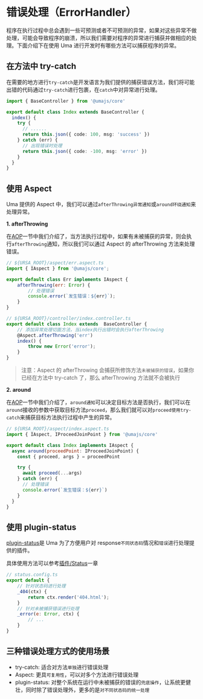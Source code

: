# 错误处理（ErrorHandler）

程序在执行过程中总会遇到一些可预测或者不可预测的异常，如果对这些异常不做处理，可能会导致程序的崩溃，所以我们需要对程序的异常进行捕获并做相应的处理。下面介绍下在使用 Uma 进行开发时有哪些方法可以捕获程序的异常。

## 在方法中 try-catch

在需要的地方进行`try-catch`是开发语言为我们提供的捕获错误方法，我们将可能出错的代码通过`try-catch`进行包裹，在`catch`中对异常进行处理。

```ts
import { BaseController } from '@umajs/core'

export default class Index extends BaseController {
  index() {
    try {
      // ......
      return this.json({ code: 100, msg: 'success' })
    } catch (err) {
      // 出现错误时处理
      return this.json({ code: -100, msg: 'error' })
    }
  }
}
```

## 使用 Aspect

Uma 提供的 Aspect 中，我们可以通过`afterThrowing异常通知`或`around环绕通知`来处理异常。

**1. afterThrowing**

在[AOP](./AOP.md#通知)一节中我们介绍了，当方法执行过程中，如果有未被捕获的异常，则会执行`afterThrowing`通知，所以我们可以通过 Aspect 的 afterThrowing 方法来处理错误。

```javascript
// ${URSA_ROOT}/aspect/err.aspect.ts
import { IAspect } from '@umajs/core';

export default class Err implements IAspect {
    afterThrowing(err: Error) {
        // 处理错误
        console.error(`发生错误：${err}`);
    }
}

// ${URSA_ROOT}/controller/index.controller.ts
export default class Index extends  BaseController {
    // 添加异常处理切面方法，当index执行出错时会执行afterThrowing
    @Aspect.afterThrowing('err')
    index() {
        throw new Error('error');
    }
}
```

> 注意：Aspect 的 afterThrowing 会捕获所修饰方法`未被捕获的错误`，如果你已经在方法中 try-catch 了，那么 afterThrowing 方法就不会被执行

**2. around**

在[AOP](./AOP.md#通知)一节中我们介绍了，`around通知`可以决定目标方法是否执行，我们可以在`around`接收的参数中获取目标方法`proceed`，那么我们就可以对`proceed使用try-catch`来捕获目标方法执行过程中产生的异常。

```javascript
// ${URSA_ROOT}/aspect/index.aspect.ts
import { IAspect, IProceedJoinPoint } from '@umajs/core'

export default class Index implements IAspect {
  async around(proceedPoint: IProceedJoinPoint) {
    const { proceed, args } = proceedPoint

    try {
      await proceed(...args)
    } catch (err) {
      // 处理错误
      console.error(`发生错误：${err}`)
    }
  }
}
```

## 使用 plugin-status

[plugin-status](../plugin/Status.md)是 Uma 为了方便用户对 response`不同状态码`情况和`错误`进行处理提供的插件。

具体使用方法可以参考[插件/Status](../plugin/Status.md)一章

```javascript
// status.config.ts
export default {
    // 针对状态码进行处理
    _404(ctx) {
        return ctx.render('404.html');
    }
    // 针对未被捕获错误进行处理
    _error(e: Error, ctx) {
        // ...
    }
}
```

## 三种错误处理方式的使用场景

- try-catch: 适合对方法`单独`进行错误处理
- Aspect: 更具`可复用性`，可以对多个方法进行错误处理
- plugin-status: 对整个系统在运行中未被捕获的错误的`兜底操作`，让系统更健壮，同时除了错误处理外，更多的是`对不同状态码的统一处理`
